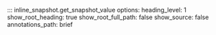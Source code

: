 

::: inline_snapshot.get_snapshot_value
    options:
      heading_level: 1
      show_root_heading: true
      show_root_full_path: false
      show_source: false
      annotations_path: brief
